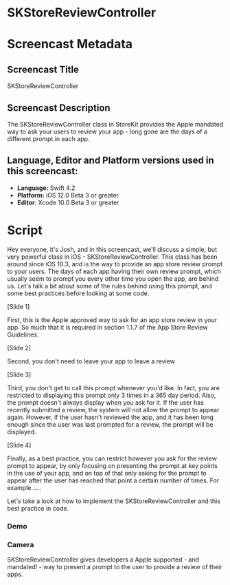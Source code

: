 # SKStoreReviewController


# Screencast Metadata

## Screencast Title

SKStoreReviewController

## Screencast Description

The SKStoreReviewController class in StoreKit provides the Apple mandated way to ask your users to review your app - long gone are the days of a different prompt in each app.  

## Language, Editor and Platform versions used in this screencast:

* **Language:** Swift 4.2
* **Platform:** iOS 12.0 Beta 3 or greater
* **Editor**: Xcode 10.0 Beta 3 or greater


# Script

Hey everyone, it's Josh, and in this screencast, we'll discuss a simple, but very powerful class in iOS - SKStoreReviewController.  This class has been around since iOS 10.3, and is the way to provide an app store review prompt to your users.  The days of each app having their own review prompt, which usually seem to prompt you every other time you open the app, are behind us.  Let's talk a bit about some of the rules behind using this prompt, and some best practices before looking at some code.  

[Slide 1]

First, this is the Apple approved way to ask for an app store review in your app.  So much that it is required in section 1.1.7 of the App Store Review Guidelines.  

[Slide 2]

Second, you don't need to leave your app to leave a review

[Slide 3]

Third, you don't get to call this prompt whenever you'd like.  In fact, you are restricted to displaying this prompt only 3 times in a 365 day period.  Also, the prompt doesn't always display when you ask for it.  If the user has recently submitted a review, the system will not allow the prompt to appear again.  However, if the user hasn't reviewed the app, and it has been long enough since the user was last prompted for a review, the prompt will be displayed.  

[Slide 4]

Finally, as a best practice, you can restrict however you ask for the review prompt to appear, by only focusing on presenting the prompt at key points in the use of your app, and on top of that only asking for the prompt to appear after the user has reached that point a certain number of times.  For example......

Let's take a look at how to implement the SKStoreReviewController and this best practice in code.

### Demo




### Camera

SKStoreReviewController gives developers a Apple supported - and mandated! - way to present a prompt to the user to provide a review of their apps.  

